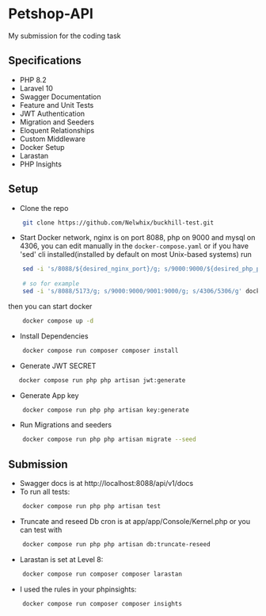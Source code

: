 # Petshop-API
My submission for the coding task

## Specifications
- PHP 8.2 
- Laravel 10 
- Swagger Documentation 
- Feature and Unit Tests 
- JWT Authentication
- Migration and Seeders
- Eloquent Relationships
- Custom Middleware
- Docker Setup
- Larastan 
- PHP Insights

## Setup
- Clone the repo
```bash
    git clone https://github.com/Nelwhix/buckhill-test.git
```

- Start Docker network, nginx is on port 8088, php on 9000 and mysql
on 4306, you can edit manually in the `docker-compose.yaml` or if you have
'sed' cli installed(installed by default on most Unix-based systems)
run 
```bash
    sed -i 's/8088/${desired_nginx_port}/g; s/9000:9000/${desired_php_port}:9000/g; s/4306/${desired_php_port/g' docker-compose.yaml
    
    # so for example
    sed -i 's/8088/5173/g; s/9000:9000/9001:9000/g; s/4306/5306/g' docker-compose.yaml
```

then you can start docker
```bash 
    docker compose up -d
```

- Install Dependencies
```bash
    docker compose run composer composer install
```

- Generate JWT SECRET
```bash
   docker compose run php php artisan jwt:generate
```

- Generate App key
```bash
    docker compose run php php artisan key:generate
```

- Run Migrations and seeders
```bash
    docker compose run php php artisan migrate --seed
```

## Submission
- Swagger docs is at http://localhost:8088/api/v1/docs
- To run all tests:
```bash
    docker compose run php php artisan test
```
- Truncate and reseed Db cron is at app/app/Console/Kernel.php or 
you can test with
```bash
    docker compose run php php artisan db:truncate-reseed
```

- Larastan is set at Level 8:
```bash
    docker compose run composer composer larastan 
```
- I used the rules in your phpinsights:
```bash
    docker compose run composer composer insights 
```